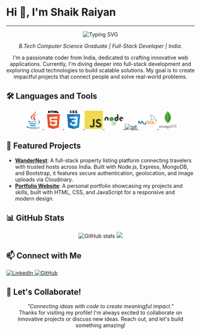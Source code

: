 # Hi 👋, I'm Shaik Raiyan

<hr>

<p align="center">
  <img src="https://readme-typing-svg.demolab.com?font=Fira+Code&size=28&pause=1000&duration=2500&center=true&vCenter=true&width=700&lines=Full-Stack+Developer;Tech+Enthusiast;Building+Innovative+Solutions" alt="Typing SVG" />
</p>

<p align="center">
  <em>B.Tech Computer Science Graduate | Full-Stack Developer | India.</em>
</p>

<p align="center">
  I'm a passionate coder from India, dedicated to crafting innovative web applications. Currently, I'm diving deeper into full-stack development and exploring cloud technologies to build scalable solutions. My goal is to create impactful projects that connect people and solve real-world problems.
</p>

## 🛠️ Languages and Tools

<p align="center">
  <a href="https://www.java.com" target="_blank" rel="noreferrer"> <img src="https://raw.githubusercontent.com/devicons/devicon/master/icons/java/java-original.svg" alt="java" width="50" height="50"/> </a>
  <a href="https://www.w3.org/html/" target="_blank" rel="noreferrer"> <img src="https://raw.githubusercontent.com/devicons/devicon/master/icons/html5/html5-original-wordmark.svg" alt="html5" width="50" height="50"/> </a>
  <a href="https://www.w3schools.com/css/" target="_blank" rel="noreferrer"> <img src="https://raw.githubusercontent.com/devicons/devicon/master/icons/css3/css3-original-wordmark.svg" alt="css3" width="50" height="50"/> </a>
  <a href="https://developer.mozilla.org/en-US/docs/Web/JavaScript" target="_blank" rel="noreferrer"> <img src="https://raw.githubusercontent.com/devicons/devicon/master/icons/javascript/javascript-original.svg" alt="javascript" width="50" height="50"/> </a>
  <a href="https://nodejs.org" target="_blank" rel="noreferrer"> <img src="https://raw.githubusercontent.com/devicons/devicon/master/icons/nodejs/nodejs-original-wordmark.svg" alt="nodejs" width="50" height="50"/> </a>
  <a href="https://git-scm.com/" target="_blank" rel="noreferrer"> <img src="https://www.vectorlogo.zone/logos/git-scm/git-scm-icon.svg" alt="git" width="50" height="50"/> </a>
  <a href="https://www.mysql.com/" target="_blank" rel="noreferrer"> <img src="https://raw.githubusercontent.com/devicons/devicon/master/icons/mysql/mysql-original-wordmark.svg" alt="mysql" width="50" height="50"/> </a>
  <a href="https://www.mongodb.com/" target="_blank" rel="noreferrer"> <img src="https://raw.githubusercontent.com/devicons/devicon/master/icons/mongodb/mongodb-original-wordmark.svg" alt="mongodb" width="50" height="50"/> </a>
</p>

## 🚀 Featured Projects

- **[WanderNest](https://github.com/SHAIK-RAIYAN/WanderNest)**: A full-stack property listing platform connecting travelers with trusted hosts across India. Built with Node.js, Express, MongoDB, and Bootstrap, it features secure authentication, geolocation, and image uploads via Cloudinary.
- **[Portfolio Website](https://github.com/SHAIK-RAIYAN/Portfolio)**: A personal portfolio showcasing my projects and skills, built with HTML, CSS, and JavaScript for a responsive and modern design.

## 📊 GitHub Stats

<p align="center">
  <img src="https://github-readme-stats.vercel.app/api?username=SHAIK-RAIYAN&show_icons=true&theme=dark" alt="GitHub stats" />
  <img src="https://github-readme-streak-stats.herokuapp.com/?user=SHAIK-RAIYAN&theme=dark" />
</p>


## 📫 Connect with Me

<p align="left">
  <a href="https://linkedin.com/in/shaik-raiyan" target="_blank" rel="noreferrer">
    <img src="https://raw.githubusercontent.com/rahuldkjain/github-profile-readme-generator/master/src/images/icons/Social/linked-in-alt.svg" alt="LinkedIn" height="30" width="40" />
  </a>
  <a href="https://github.com/SHAIK-RAIYAN" target="_blank" rel="noreferrer">
    <img src="https://www.vectorlogo.zone/logos/github/github-icon.svg" alt="GitHub" height="40" width="40" />
  </a>
</p>

## 🌟 Let's Collaborate!

<p align="center">
  <em>"Connecting ideas with code to create meaningful impact."</em><br>
  Thanks for visiting my profile! I'm always excited to collaborate on innovative projects or discuss new ideas. Reach out, and let's build something amazing!
</p>
